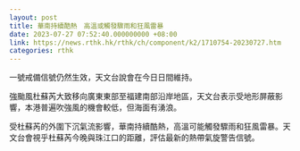 ```yaml
---
layout: post
title: 華南持續酷熱　高溫或觸發驟雨和狂風雷暴
date: 2023-07-27 07:52:40.000000000 +08:00
link: https://news.rthk.hk/rthk/ch/component/k2/1710754-20230727.htm
categories: rthk
---
```


一號戒備信號仍然生效，天文台說會在今日日間維持。

強颱風杜蘇芮大致移向廣東東部至福建南部沿岸地區，天文台表示受地形屏蔽影響，本港普遍吹強風的機會較低，但海面有湧浪。

受杜蘇芮的外圍下沉氣流影響，華南持續酷熱，高溫可能觸發驟雨和狂風雷暴。天文台會視乎杜蘇芮今晚與珠江口的距離，評估最新的熱帶氣旋警告信號。
